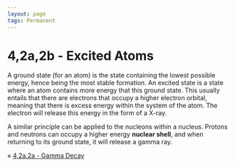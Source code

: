 ```yaml
---
layout: page
tags: Permanent 
---
```


# 4,2a,2b - Excited Atoms

A ground state (for an atom) is the state containing the lowest possible energy, hence being the most stable formation. An excited state is a state where an atom contains more energy that this ground state. This usually entails that there are electrons that occupy a higher electron orbital, meaning that there is excess energy within the system of the atom. The electron will release this energy in the form of a X-ray.

A similar principle can be applied to the nucleons within a nucleus. Protons and neutrons can occupy a higher energy **nuclear shell**, and when returning to its ground state, it will release a gamma ray.

« [4,2a,2a - Gamma Decay](4,2a,2a%20-%20Gamma%20Decay)
